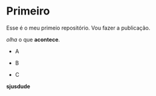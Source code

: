 # Primeiro

Esse é o meu primeio repositório. Vou fazer a publicação.

*olha* o que **acontece**.

-   A

-   B

-   C

**sjusdude**
